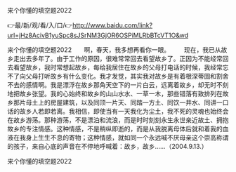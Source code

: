 来个你懂的填空题2022

👉最/新/观/看/入/口/👉http://www.baidu.com/link?url=jHz8AcivB1yuSpc8sJSrNM3GjOR6OSPiMLRbBTcVT1O&wd

来个你懂的填空题2022　　啊，春天，我多想再看你一眼。
　　现在，我已从故乡走出去多年了。由于工作的原因，很难常常回去看望故乡了。正因为不能经常回去看望故乡，我时常想起故乡，每给我居住在故乡的父母打电话的时候，我经常忘不了向父母打听故乡有什么变化。我才发觉，其实我对故乡是有着根深蒂固和割舍不去的感情啊。我是漂浮在故乡那角天空下的一片白云，远离着故乡，却无时不刻地把故乡张望。我的心始终和故乡的山山水水、一草一木，那些错落有致排列在故乡那片母土上的房屋建筑，以及同顶一片天、同踏一方土、同饮一井水、同讲一口话的故乡人若即若离。我相信，即使当有一天我化为尘土，我不死的灵魂也始终会在故乡游荡。那种游荡，不是漂泊和流浪，而是时时刻刻永生永世亲近故土、拥抱故乡的专注情感。这种情感，不是稍纵即逝的，而是从我脱离母体后就和着我的血液在我身上生生不息的寄物；这种情感，就如同一个永远喊不厌母亲这个崇高称谓的孩子，来自心底的声音在不停地呼喊着：故乡，故乡……（2004.9.13.）


来个你懂的填空题2022
